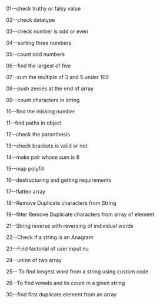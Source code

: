 01--check truthy or falsy value

02--check datatype

03--check number is odd or even

04--sorting three numbers

05--count odd numbers

06--find the largest of five

07--sum the multiple of 3 and 5 under 100

08--push zeroes at the end of array

09--count characters in string

10--find the missing number

11--find paths in object

12--check the paranthesis

13--check brackets is valid or not

14--make pair whose sum is 8

15--map polyfill

16--destructuring and getting requirements

17--flatten array

18--Remove Duplicate characters from String

19--filter Remove Duplicate characters from array of element

21--String reverse with reversing of individual words

22--Check if a string is an Anagram

23--Find factorial of user input nu

24--union of two array

25-- To find longest word from a string using custom code

26--To find vowels and its count in a given string

30--find first duplicate element from an array
